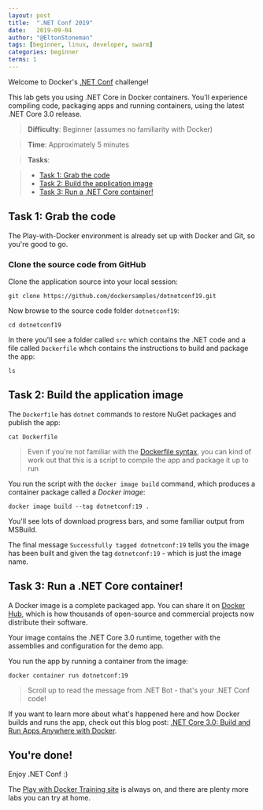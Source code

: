 ```yaml
---
layout: post
title:  ".NET Conf 2019"
date:   2019-09-04
author: "@EltonStoneman"
tags: [beginner, linux, developer, swarm]
categories: beginner
terms: 1
---
```


Welcome to Docker's [.NET Conf](https://www.dotnetconf.net) challenge!

This lab gets you using .NET Core in Docker containers. You'll experience compiling code,  packaging apps and running containers, using the latest .NET Core 3.0 release.

> **Difficulty**: Beginner (assumes no familiarity with Docker)

> **Time**: Approximately 5 minutes

> **Tasks**:

> * [Task 1: Grab the code](#Task_1)
> * [Task 2: Build the application image](#Task_2)
> * [Task 3: Run a .NET Core container!](#Task_3)

## <a name="Task_1"></a>Task 1: Grab the code

The Play-with-Docker environment is already set up with Docker and Git, so you're good to go.

### Clone the source code from GitHub

Clone the application source into your local session:

```.term1
git clone https://github.com/dockersamples/dotnetconf19.git
```

Now browse to the source code folder `dotnetconf19`:

```.term1
cd dotnetconf19
```

In there you'll see a folder called `src` which contains the .NET code and a file called `Dockerfile` whch contains the instructions to build and package the app:

```.term1
ls
```

## <a name="Task_2"></a>Task 2: Build the application image

The `Dockerfile` has `dotnet` commands to restore NuGet packages and publish the app:

```.term1
cat Dockerfile
```

> Even if you're not familiar with the [Dockerfile syntax](https://docs.docker.com/engine/reference/builder/), you can kind of work out that this is a script to compile the app and package it up to run

You run the script with the `docker image build` command, which produces a container package called a _Docker image_:

```.term1
docker image build --tag dotnetconf:19 .
```

You'll see lots of download progress bars, and some familiar output from MSBuild.

The final message `Successfully tagged dotnetconf:19` tells you the image has been built and given the tag `dotnetconf:19` - which is just the image name.

## <a name="Task_3"></a>Task 3: Run a .NET Core container!

A Docker image is a complete packaged app. You can share it on [Docker Hub](https://hub.docker.com), which is how thousands of open-source and commercial projects now distribute their software.

Your image contains the .NET Core 3.0 runtime, together with the assemblies and configuration for the demo app.

You run the app by running a container from the image:

```.term1
docker container run dotnetconf:19
```

> Scroll up to read the message from .NET Bot - that's your .NET Conf code!

If you want to learn more about what's happened here and how Docker builds and runs the app, check out this blog post: [.NET Core 3.0: Build and Run Apps Anywhere with Docker](TODO).

## You're done!

Enjoy .NET Conf :)

The [Play with Docker Training site](http://training.play-with-docker.com) is always on, and there are plenty more labs you can try at home.